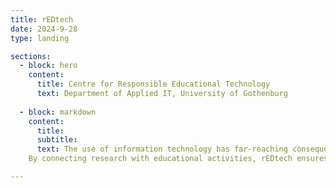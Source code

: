 ```yaml
---
title: rEDtech
date: 2024-9-28
type: landing

sections:
  - block: hero
    content:
      title: Centre for Responsible Educational Technology
      text: Department of Applied IT, University of Gothenburg
  
  - block: markdown
    content:
      title:
      subtitle:
      text: The use of information technology has far-reaching consequences for how learning is made possible, education is conducted, and how new knowledge is developed in society. rEDtech develops knowledge about how information technology changes the conditions for how people learn, participate in education, and generate new knowledge in individual, organizational, and societal contexts. This field encompasses the design, use, and conditions for IT-supported learning, incorporating critical perspectives to understand its impacts thoroughly, including the consequences of the development and use of AI-technology.
    By connecting research with educational activities, rEDtech ensures that insights gained are directly applicable to educational practices. Examples of contexts in which this research is applied include higher education, expertise development, and lifelong learning, encompassing training and professional development. This dynamic interplay between research and practice ensures that the field remains responsive to societal needs and contributes meaningfully to the development of knowledge and educational practices.

---
```


